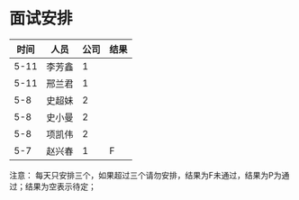 # 面试安排
| 时间 | 人员   | 公司 | 结果 |
|------|--------|------|------|
| 5-11 | 李芳鑫 | 1    |  |
| 5-11 | 邢兰君 | 1    |  |
| 5-8 | 史超妹 | 2    |  |
| 5-8 | 史小曼 | 2    |  |
| 5-8 | 项凯伟 | 2    |  |
| 5-7  | 赵兴春 | 1    | F    |


注意：
每天只安排三个，如果超过三个请勿安排，结果为F未通过，结果为P为通过；结果为空表示待定；

